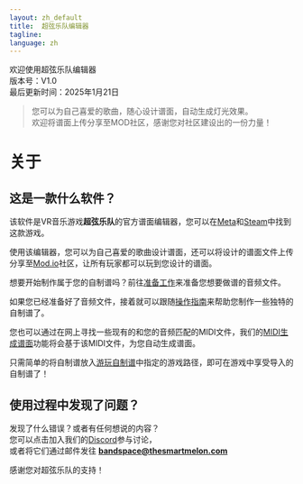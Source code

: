 ```yaml
---
layout: zh_default
title:  超弦乐队编辑器
tagline: 
language: zh
---
```


欢迎使用超弦乐队编辑器  
版本号：V1.0  
最后更新时间：2025年1月21日
> 您可以为自己喜爱的歌曲，随心设计谱面，自动生成灯光效果。  
> 欢迎将谱面上传分享至MOD社区，感谢您对社区建设出的一份力量！

# 关于

## **这是一款什么软件？**
该软件是VR音乐游戏**超弦乐队**的官方谱面编辑器，您可以在[Meta](https://www.meta.com/experiences/band-space/26019802470968635/)和[Steam](https://store.steampowered.com/app/2182070)中找到这款游戏。

使用该编辑器，您可以为自己喜爱的歌曲设计谱面，还可以将设计的谱面文件上传分享至[Mod.io](https://mod.io/g/bandspace)社区，让所有玩家都可以玩到您设计的谱面。  

想要开始制作属于您的自制谱吗？前往[准备工作](before-mapping)来准备您想要做谱的音频文件。  

如果您已经准备好了音频文件，接着就可以跟随[操作指南](mapping-instruction)来帮助您制作一些独特的自制谱了。  

您也可以通过在网上寻找一些现有的和您的音频匹配的MIDI文件，我们的[MIDI生成谱面](midi-to-beatmap)功能将会基于该MIDI文件，为您自动生成谱面。

只需简单的将自制谱放入[游玩自制谱](play-custom-map)中指定的游戏路径，即可在游戏中享受导入的自制谱了！  
 

## **使用过程中发现了问题？**
发现了什么错误？或者有任何想说的内容？  
您可以点击加入我们的[Discord](https://discord.gg/bandspace)参与讨论，  
或者将它们通过邮件发往 **bandspace@thesmartmelon.com**  

感谢您对超弦乐队的支持！